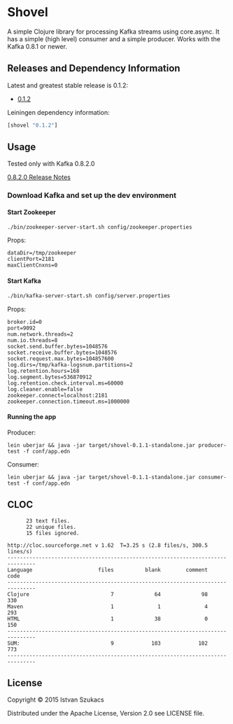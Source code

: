 # Shovel

A simple Clojure library for processing Kafka streams using core.async. It has a simple (high level) consumer
and a simple producer. Works with the Kafka 0.8.1 or newer.

## Releases and Dependency Information

Latest and greatest stable release is 0.1.2:

* [0.1.2](https://github.com/l1x/shovel/tree/0.1.2)

Leiningen dependency information:

```clojure
[shovel "0.1.2"]
```


## Usage

Tested only with Kafka 0.8.2.0

[0.8.2.0 Release Notes](https://archive.apache.org/dist/kafka/0.8.2.0/RELEASE_NOTES.html)

### Download Kafka and set up the dev environment

#### Start Zookeeper

```bash
./bin/zookeeper-server-start.sh config/zookeeper.properties
```

Props:

```
dataDir=/tmp/zookeeper
clientPort=2181
maxClientCnxns=0
```

#### Start Kafka 

```bash
./bin/kafka-server-start.sh config/server.properties
```

Props:
```
broker.id=0
port=9092
num.network.threads=2 
num.io.threads=8
socket.send.buffer.bytes=1048576
socket.receive.buffer.bytes=1048576
socket.request.max.bytes=104857600
log.dirs=/tmp/kafka-logsnum.partitions=2
log.retention.hours=168
log.segment.bytes=536870912
log.retention.check.interval.ms=60000
log.cleaner.enable=false
zookeeper.connect=localhost:2181
zookeeper.connection.timeout.ms=1000000
```

#### Running the app

Producer:

```
lein uberjar && java -jar target/shovel-0.1.1-standalone.jar producer-test -f conf/app.edn
```

Consumer:

```
lein uberjar && java -jar target/shovel-0.1.1-standalone.jar consumer-test -f conf/app.edn
```
## CLOC

```
      23 text files.
      22 unique files.
      15 files ignored.

http://cloc.sourceforge.net v 1.62  T=3.25 s (2.8 files/s, 300.5 lines/s)
-------------------------------------------------------------------------------
Language                     files          blank        comment           code
-------------------------------------------------------------------------------
Clojure                          7             64             98            330
Maven                            1              1              4            293
HTML                             1             38              0            150
-------------------------------------------------------------------------------
SUM:                             9            103            102            773
-------------------------------------------------------------------------------
```

## License

Copyright © 2015 Istvan Szukacs 

Distributed under the Apache License, Version 2.0 see LICENSE file.
